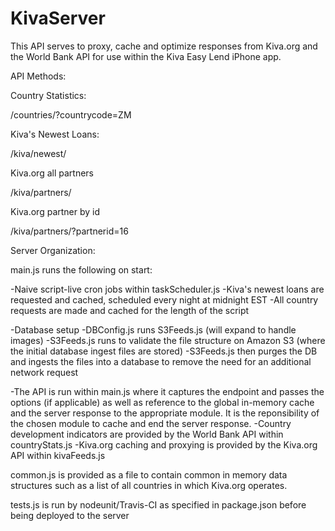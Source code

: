 KivaServer
==========

This API serves to proxy, cache and optimize responses from Kiva.org and the World Bank API for use within the Kiva Easy Lend iPhone app.

API Methods:

Country Statistics:
<Base URL>/countries/?countrycode=ZM

Kiva's Newest Loans:
<Base URL>/kiva/newest/

Kiva.org all partners 
<Base URL>/kiva/partners/

Kiva.org partner by id
<Base URL>/kiva/partners/?partnerid=16

Server Organization:

main.js runs the following on start:

-Naive script-live cron jobs within taskScheduler.js
  -Kiva's newest loans are requested and cached, scheduled every night at midnight EST
  -All country requests are made and cached for the length of the script 
  
-Database setup 
  -DBConfig.js runs S3Feeds.js (will expand to handle images)
     -S3Feeds.js runs to validate the file structure on Amazon S3 (where the initial database ingest files are stored)
     -S3Feeds.js then purges the DB and ingests the files into a database to remove the need for an additional network request

-The API is run within main.js where it captures the endpoint and passes the options (if applicable) as well as reference to the global in-memory cache and the server response to the appropriate module.
It is the reponsibility of the chosen module to cache and end the server response.
  -Country development indicators are provided by the World Bank API within countryStats.js
  -Kiva.org caching and proxying is provided by the Kiva.org API within kivaFeeds.js

common.js is provided as a file to contain common in memory data structures such as a list of all countries in which Kiva.org operates.

tests.js is run by nodeunit/Travis-CI as specified in package.json before being deployed to the server 


